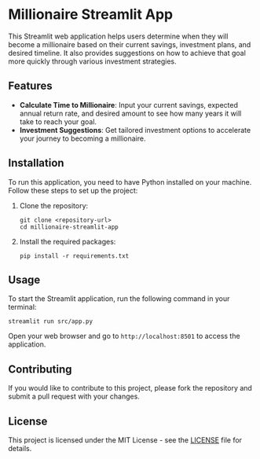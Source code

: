 # Millionaire Streamlit App

This Streamlit web application helps users determine when they will become a millionaire based on their current savings, investment plans, and desired timeline. It also provides suggestions on how to achieve that goal more quickly through various investment strategies.

## Features

- **Calculate Time to Millionaire**: Input your current savings, expected annual return rate, and desired amount to see how many years it will take to reach your goal.
- **Investment Suggestions**: Get tailored investment options to accelerate your journey to becoming a millionaire.

## Installation

To run this application, you need to have Python installed on your machine. Follow these steps to set up the project:

1. Clone the repository:
   ```
   git clone <repository-url>
   cd millionaire-streamlit-app
   ```

2. Install the required packages:
   ```
   pip install -r requirements.txt
   ```

## Usage

To start the Streamlit application, run the following command in your terminal:
```
streamlit run src/app.py
```

Open your web browser and go to `http://localhost:8501` to access the application.

## Contributing

If you would like to contribute to this project, please fork the repository and submit a pull request with your changes.

## License

This project is licensed under the MIT License - see the [LICENSE](LICENSE) file for details.